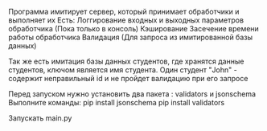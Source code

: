 Программа имитирует сервер, который принимает обработчики и выполняет их
Есть:
    Логгирование входных и выходных параметров обработчика (Пока только в консоль)
    Кэширование
    Засечение времени работы обработчика
    Валидация (Для запроса из имитированной базы данных)

Так же есть имитация базы данных студентов, где хранятся данные студентов,
ключом является имя студента.
Один студент "John" - содержит неправильный id и не пройдет валидацию при его запросе


Перед запуском нужно установить два пакета : validators и jsonschema
Выполните команды:
    pip install jsonschema
    pip install validators

Запускать main.py
